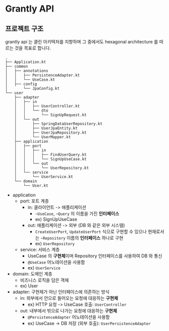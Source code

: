 # Grantly API

## 프로젝트 구조
grantly api 는 클린 아키텍처를 지향하며 그 중에서도 hexagonal architecture 를 따르는 것을 목표로 합니다.

```
.
├── Application.kt
├── common
│   ├── annotations
│   │   ├── PersistenceAdapter.kt
│   │   └── UseCase.kt
│   ├── config
│       └── JpaConfig.kt
└── user
    ├── adapter
    │   ├── in
    │   │   ├── UserController.kt
    │   │   └── dto
    │   │       └── SignUpRequest.kt
    │   └── out
    │       ├── SpringDataUserRepository.kt
    │       ├── UserJpaEntity.kt
    │       ├── UserJpaRepository.kt
    │       └── UserMapper.kt
    ├── application
    │   ├── port
    │   │   ├── in
    │   │   │   ├── FindUserQuery.kt
    │   │   │   └── SignUpUseCase.kt
    │   │   └── out
    │   │       └── UserRepository.kt
    │   └── service
    │       └── UserService.kt
    └── domain
        └── User.kt
```

- application
    - port: 포트 계층
        - in: 클라이언트 -> 애플리케이션
            - `~UseCase`, `~Query` 의 이름을 가진 **인터페이스**
            - ex) SignUpUseCase 
        - out: 애플리케이션 -> 외부 (DB 와 같은 외부 시스템)
            - `CreateUserPort`, `UpdateUserPort` 식으로 구현할 수 있으나 현재로서는 `~Repository` 이름의 **인터페이스** 하나로 구현
            - ex) `UserRepository`
    - service: 서비스 계층
      - UseCase 의 **구현체**이며 Repository 인터페이스를 사용하여 DB 와 통신
      - `@UseCase` 어노테이션을 사용함
      - ex) `UserService`
- domain: 도메인 계층
    - 비즈니스 로직을 담은 객체 
    - ex) User
- adapter: 구현체가 아닌 인터페이스에 의존하는 방식
    - in: 외부에서 안으로 들어오는 요청에 대응하는 **구현체**
        - ex) HTTP 요청 -> UseCase 호출: `UserController`
    - out: 내부에서 밖으로 나가는 요청에 대응하는 **구현체**
        - `@PersistenceAdapter` 어노테이션을 사용함
        - ex) UseCase -> DB 저장 (외부 호출): `UserPersistenceAdapter`